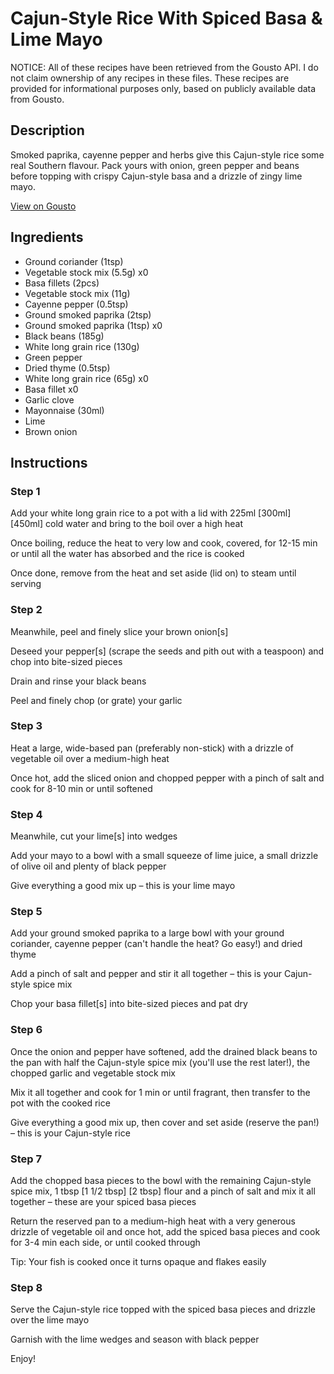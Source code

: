 # Cajun-Style Rice With Spiced Basa & Lime Mayo

NOTICE: All of these recipes have been retrieved from the Gousto API. I do not claim ownership of any recipes in these files. These recipes are provided for informational purposes only, based on publicly available data from Gousto.

## Description

Smoked paprika, cayenne pepper and herbs give this Cajun-style rice some real Southern flavour. Pack yours with onion, green pepper and beans before topping with crispy Cajun-style basa and a drizzle of zingy lime mayo.

[View on Gousto](https://www.gousto.co.uk/recipes/cookbook/cajun-style-rice-with-spiced-basa-lime-mayo)

## Ingredients

- Ground coriander (1tsp)
- Vegetable stock mix (5.5g) x0
- Basa fillets (2pcs)
- Vegetable stock mix (11g)
- Cayenne pepper (0.5tsp)
- Ground smoked paprika (2tsp)
- Ground smoked paprika (1tsp) x0
- Black beans (185g)
- White long grain rice (130g)
- Green pepper
- Dried thyme (0.5tsp)
- White long grain rice (65g) x0
- Basa fillet x0
- Garlic clove
- Mayonnaise (30ml)
- Lime
- Brown onion

## Instructions


### Step 1

Add your white long grain rice to a pot with a lid with 225ml<span class="text-purple"> [300ml]<span class="text-danger"> </span>[450ml] </span>cold water and bring to the boil over a high heat

Once boiling, reduce the heat to very low and cook, covered, for 12-15 min or until all the water has absorbed and the rice is cooked

Once done, remove from the heat and set aside (lid on) to steam until serving


### Step 2

Meanwhile, peel and finely slice your brown onion[s]

Deseed your pepper[s]<span class="text-danger"> </span>(scrape the seeds and pith out with a teaspoon) and chop into bite-sized pieces

Drain and rinse your black beans

Peel and finely chop (or grate) your garlic


### Step 3

Heat a large, wide-based pan (preferably non-stick) with a drizzle of vegetable oil over a medium-high heat

Once hot, add the sliced onion and chopped pepper with a pinch of salt and cook for 8-10 min or until softened


### Step 4

Meanwhile, cut your lime[s] into wedges

Add your mayo to a bowl with a small squeeze of lime juice, a small drizzle of olive oil and plenty of black pepper

Give everything a good mix up – this is your lime mayo


### Step 5

Add your ground smoked paprika to a large bowl with your ground coriander, cayenne pepper (can't handle the heat? Go easy!) and dried thyme

Add a pinch of salt and pepper and stir it all together – this is your Cajun-style spice mix

Chop your basa fillet[s] into bite-sized pieces and pat dry


### Step 6

Once the onion and pepper have softened, add the drained black beans to the pan with half the Cajun-style spice mix (you'll use the rest later!), the chopped garlic and vegetable stock mix

Mix it all together and cook for 1 min or until fragrant, then transfer to the pot with the cooked rice

Give everything a good mix up, then cover and set aside (reserve the pan!) – this is your Cajun-style rice


### Step 7

Add the chopped basa pieces to the bowl with the remaining Cajun-style spice mix, 1 tbsp <span class="text-purple">[1 1/2 tbsp]</span> <span class="text-danger">[2 tbsp] </span>flour and a pinch of salt and mix it all together – these are your spiced basa pieces

Return the reserved pan to a medium-high heat with a very generous drizzle of vegetable oil and once hot, add the spiced basa pieces and cook for 3-4 min each side, or until cooked through

Tip: Your fish is cooked once it turns opaque and flakes easily

### Step 8

Serve the Cajun-style rice  topped with the spiced basa pieces and drizzle over the lime mayo

Garnish with the lime wedges and season with black pepper

Enjoy!

